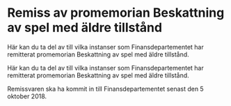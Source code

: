 # Remiss av promemorian Beskattning av spel med äldre tillstånd

Här kan du ta del av till vilka instanser som Finansdepartementet har remitterat promemorian Beskattning av spel med äldre tillstånd.

Här kan du ta del av till vilka instanser som Finansdepartementet har remitterat promemorian Beskattning av spel med äldre tillstånd.

Remissvaren ska ha kommit in till Finansdepartementet senast den
5 oktober 2018.
